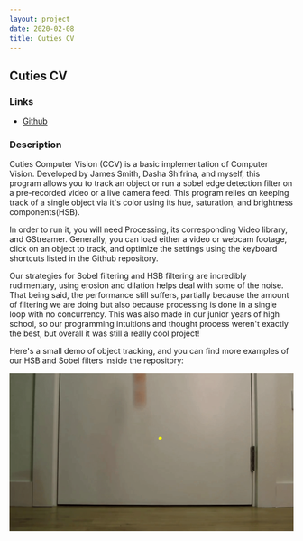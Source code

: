 ```yaml
---
layout: project
date: 2020-02-08
title: Cuties CV
---
```


## Cuties CV

### Links

* [Github](https://github.com/dariashifrina/cuties)


### Description

Cuties Computer Vision (CCV) is a basic implementation of Computer Vision. Developed by James Smith, Dasha Shifrina, and myself, this program allows you to track an object or run a sobel edge detection filter on a pre-recorded video or a live camera feed. This program relies on keeping track of a single object via it's color using its hue, saturation, and brightness components(HSB).

In order to run it, you will need Processing, its corresponding Video library, and GStreamer. Generally, you can load either a video or webcam footage, click on an object to track, and optimize the settings using the keyboard shortcuts listed in the Github repository. 

Our strategies for Sobel filtering and HSB filtering are incredibly rudimentary, using erosion and dilation helps deal with some of the noise. That being said, the performance still suffers, partially because the amount of filtering we are doing but also because processing is done in a single loop with no concurrency. This was also made in our junior years of high school, so our programming intuitions and thought process weren't exactly the best, but overall it was
still a really cool project!

Here's a small demo of object tracking, and you can find more examples of our HSB and Sobel filters inside the repository:

![Cuties CV](/assets/img/cuties-cv-1.gif)


